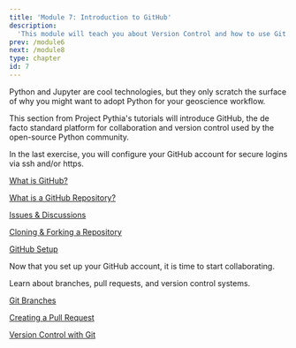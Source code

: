 ```yaml
---
title: 'Module 7: Introduction to GitHub'
description:
  'This module will teach you about Version Control and how to use Git and Github.'
prev: /module6
next: /module8
type: chapter
id: 7
---
```


<exercise id="1" title="Getting Started with Github">

Python and Jupyter are cool technologies, but they only scratch the surface of why you might want to adopt Python for your geoscience workflow.

This section from Project Pythia's tutorials will introduce GitHub, the de facto standard platform for collaboration and version control used by the open-source Python community.

In the last exercise, you will configure your GitHub account for secure logins via ssh and/or https.


[What is GitHub?](https://foundations.projectpythia.org/foundations/github/what-is-github.html)

[What is a GitHub Repository?](https://foundations.projectpythia.org/foundations/github/github-repos.html)

[Issues & Discussions](https://foundations.projectpythia.org/foundations/github/github-issues.html)

[Cloning & Forking a Repository](https://foundations.projectpythia.org/foundations/github/github-cloning-forking.html)

[GitHub Setup](https://foundations.projectpythia.org/foundations/github/github-setup-advanced.html)

</exercise>

<exercise id="2" title="Intermediate Github">

Now that you set up your GitHub account, it is time to start collaborating.

Learn about branches, pull requests, and version control systems.

[Git Branches](https://foundations.projectpythia.org/foundations/github/git-branches.html)

[Creating a Pull Request](https://foundations.projectpythia.org/foundations/github/github-pull-request.html)

[Version Control with Git](https://foundations.projectpythia.org/foundations/github/basic-git.html)

</exercise>
